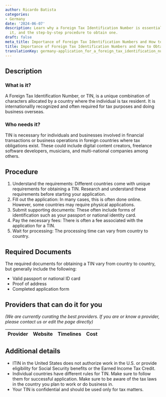 ```yaml
---
author: Ricardo Batista
categories:
- Germany
date: '2024-06-07'
description: Learn why a Foreign Tax Identification Number is essential, who needs
  it, and the step-by-step procedure to obtain one.
draft: false
meta_title: Importance of Foreign Tax Identification Numbers and How to Obtain One
title: Importance of Foreign Tax Identification Numbers and How to Obtain One
translationKey: germany-application_for_a_foreign_tax_identification_number
---
```



## Description
### What is it?
A Foreign Tax Identification Number, or TIN, is a unique combination of characters allocated by a country where the individual is tax resident. It is internationallly recognized and often required for tax purposes and doing business overseas.

### Who needs it?
TIN is necessary for individuals and businesses involved in financial transactions or business operations in foreign countries where tax obligations exist. These could include digital content creators, freelance software developers, musicians, and multi-national companies among others.

## Procedure
1. Understand the requirements: Different countries come with unique requirements for obtaining a TIN. Research and understand these requirements before starting your application.
2. Fill out the application: In many cases, this is often done online. However, some countries may require physical applications.
3. Submit supporting documents: These often include forms of identification such as your passport or national identity card.
4. Pay the necessary fees: There is often a fee associated with the application for a TIN.
5. Wait for processing: The processing time can vary from country to country.

## Required Documents
The required documents for obtaining a TIN vary from country to country, but generally include the following:
- Valid passport or national ID card
- Proof of address
- Completed application form

## Providers that can do it for you

_(We are currently curating the best providers. If you are or know a provider, please contact us or edit the page directly)_

| Provider        |     Website     |     Timelines    |       Cost      |
| --------------- | --------------- |  :-------------: | :-------------: |

## Additional details
- ITIN in the United States does not authorize work in the U.S. or provide eligibility for Social Security benefits or the Earned Income Tax Credit.
- Individual countries have different rules for TIN. Make sure to follow them for successful application. Make sure to be aware of the tax laws in the country you plan to work or do business in.
- Your TIN is confidential and should be used only for tax matters.